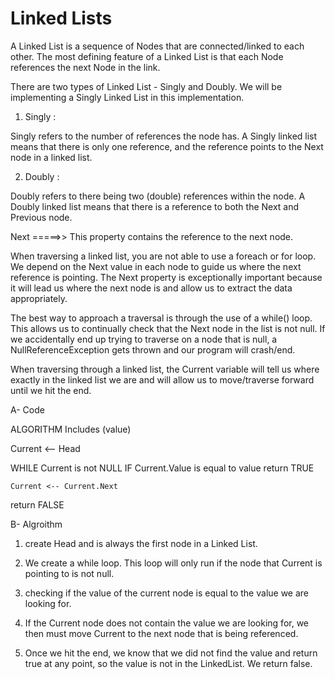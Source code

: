 # Linked Lists

A Linked List is a sequence of Nodes that are connected/linked to each other. The most defining feature of a Linked List is that each Node references the next Node in the link.

There are two types of Linked List - Singly and Doubly. We will be implementing a Singly Linked List in this implementation.

1. Singly : 

 Singly refers to the number of references the node has. A Singly linked list means that there is only one reference, and the reference points to the Next node in a linked list.

2. Doubly :

 Doubly refers to there being two (double) references within the node. A Doubly linked list means that there is a reference to both the Next and Previous node.

Next =====>> This property contains the reference to the next node.

When traversing a linked list, you are not able to use a foreach or for loop. We depend on the Next value in each node to guide us where the next reference is pointing. The Next property is exceptionally important because it will lead us where the next node is and allow us to extract the data appropriately.

The best way to approach a traversal is through the use of a while() loop. This allows us to continually check that the Next node in the list is not null. If we accidentally end up trying to traverse on a node that is null, a NullReferenceException gets thrown and our program will crash/end.

When traversing through a linked list, the Current variable will tell us where exactly in the linked list we are and will allow us to move/traverse forward until we hit the end.


A- Code

ALGORITHM Includes (value)

  Current <-- Head

  WHILE Current is not NULL
    IF Current.Value is equal to value
      return TRUE

    Current <-- Current.Next

  return FALSE

B- Algroithm

1. create Head and is always the first node in a Linked List.

2. We create a while loop. This loop will only run if the node that Current is pointing to is not null. 

3. checking if the value of the current node is equal to the value we are looking for.

4. If the Current node does not contain the value we are looking for, we then must move Current to the next node that is being referenced.

5. Once we hit the end, we know that we did not find the value and return true at any point, so the value is not in the LinkedList. We return false.